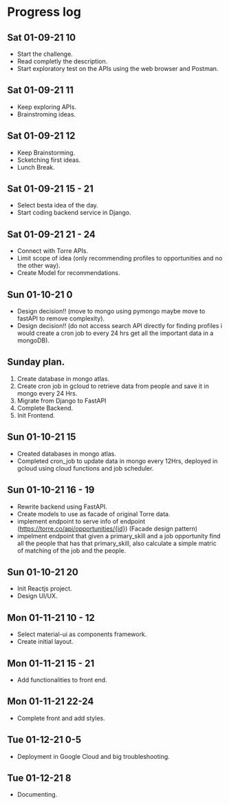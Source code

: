 # Progress log

## Sat 01-09-21 10
* Start the challenge.
* Read completly the description.
* Start exploratory test on the APIs using the web browser and Postman.

## Sat 01-09-21 11
* Keep exploring APIs.
* Brainstroming ideas.


## Sat 01-09-21 12
* Keep Brainstorming.
* Scketching first ideas.
* Lunch Break.

## Sat 01-09-21 15 - 21
* Select besta idea of the day.
* Start coding backend service in Django.

## Sat 01-09-21 21 - 24
* Connect with Torre APIs.
* Limit scope of idea (only recommending profiles to opportunities and no the other way).
* Create Model for recommendations.

## Sun 01-10-21 0
* Design decision!! (move to mongo using pymongo maybe move to fastAPI to remove complexity).
* Design decision!! (do not access search API directly for finding profiles i would create a cron job to every 24 hrs get all the important data in a mongoDB).


## Sunday plan.
1. Create database in mongo atlas.
2. Create cron job in gcloud to retrieve data from people and save it in mongo every 24 Hrs.
3. Migrate from Django to FastAPI
4. Complete Backend.
5. Init Frontend.

## Sun 01-10-21 15
* Created databases in mongo atlas.
* Completed cron_job to update data in mongo every 12Hrs, deployed in gcloud using cloud functions and job scheduler.

## Sun 01-10-21 16 - 19
* Rewrite backend using FastAPI.
* Create models to use as facade of original Torre data.
* implement endpoint to serve info of endpoint (https://torre.co/api/opportunities/{id}) (Facade design pattern)
* impelment endpoint that given a  primary_skill and a job opportunity find all the people that has that primary_skill, also calculate a simple matric of matching of the job and the people.

## Sun 01-10-21 20
* Init Reactjs project.
* Design UI/UX. 

## Mon 01-11-21 10 - 12 
* Select material-ui as components framework.
* Create initial layout.

## Mon 01-11-21 15 - 21
* Add functionalities to front end.

## Mon 01-11-21 22-24
* Complete front and add styles.

## Tue 01-12-21 0-5
* Deployment in Google Cloud and big troubleshooting.

## Tue 01-12-21 8
* Documenting.
